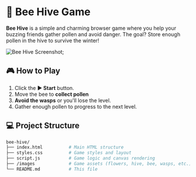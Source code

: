 # 🐝 Bee Hive Game

**Bee Hive** is a simple and charming browser game where you help your buzzing friends gather pollen and avoid danger. The goal? Store enough pollen in the hive to survive the winter!

![Bee Hive Screenshot]("./screeshots/screenshot-1.png");

## 🎮 How to Play

1. Click the **▶ Start** button.
2. Move the bee to **collect pollen**
3. **Avoid the wasps** or you'll lose the level.
4. Gather enough pollen to progress to the next level.

## 💻 Project Structure

```bash
bee-hive/
├── index.html          # Main HTML structure
├── styles.css          # Game styles and layout
├── script.js           # Game logic and canvas rendering
├── /images             # Game assets (flowers, hive, bee, wasps, etc.)
└── README.md           # This file


```
